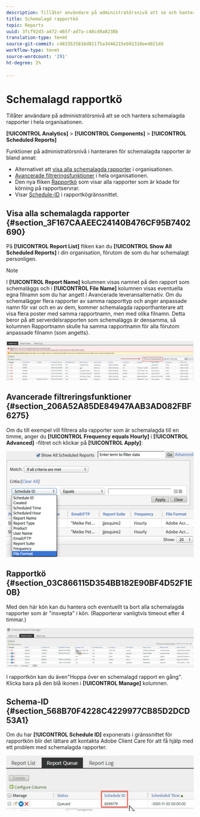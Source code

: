 ```yaml
---
description: Tillåter användare på administratörsnivå att se och hantera schemalagda rapporter i hela organisationen.
title: Schemalagd rapportkö
topic: Reports
uuid: 3fcf92d3-a472-465f-ad7a-c48cd9a8238b
translation-type: tm+mt
source-git-commit: c4833525816d81175a3446215eb92310ee4021dd
workflow-type: tm+mt
source-wordcount: '291'
ht-degree: 2%

---
```



# Schemalagd rapportkö

Tillåter användare på administratörsnivå att se och hantera schemalagda rapporter i hela organisationen.

**[!UICONTROL Analytics]** > **[!UICONTROL Components]** > **[!UICONTROL Scheduled Reports]**

Funktioner på administratörsnivå i hanteraren för schemalagda rapporter är bland annat:

* Alternativet att [visa alla schemalagda rapporter](/help/admin/admin/scheduled-reports-admin.md#section_3F167CAAEEC24140B476CF95B7402690) i organisationen.
* [Avancerade filtreringsfunktioner](/help/admin/admin/scheduled-reports-admin.md#section_206A52A85DE84947AAB3AD082FBF6275) i hela organisationen.
* Den nya fliken [Rapportkö](/help/admin/admin/scheduled-reports-admin.md#section_03C866115D354BB182E90BF4D52F1E0B) som visar alla rapporter som är köade för körning på rapportservrar.
* Visar [Schedule-ID](/help/admin/admin/scheduled-reports-admin.md#section_568B70F4228C4229977CB85D2DCD53A1) i rapportkögränssnittet.

## Visa alla schemalagda rapporter {#section_3F167CAAEEC24140B476CF95B7402690}

På **[!UICONTROL Report List]** fliken kan du **[!UICONTROL Show All Scheduled Reports]** i din organisation, förutom de som du har schemalagt personligen.

>[!NOTE]
>
>I **[!UICONTROL Report Name]** kolumnen visas namnet på den rapport som schemaläggs och i **[!UICONTROL File Name]** kolumnen visas eventuella egna filnamn som du har angett i Avancerade leveransalternativ. Om du schemalägger flera rapporter av samma rapporttyp och anger anpassade namn för var och en av dem, kommer schemalagda rapporthanterare att visa flera poster med samma rapportnamn, men med olika filnamn. Detta beror på att serverdelsrapporten som schemaläggs är densamma, så kolumnen Rapportnamn skulle ha samma rapportnamn för alla förutom anpassade filnamn (som angetts).

![](assets/show_all_scheduled_reports.png)

## Avancerade filtreringsfunktioner {#section_206A52A85DE84947AAB3AD082FBF6275}

Om du till exempel vill filtrera alla rapporter som är schemalagda till en timme, anger du **[!UICONTROL Frequency equals Hourly]** i **[!UICONTROL Advanced]** -filtret och klickar på **[!UICONTROL Apply]**:

![](assets/advanced_filtering_schedl_reports.png)

## Rapportkö {#section_03C866115D354BB182E90BF4D52F1E0B}

Med den här kön kan du hantera och eventuellt ta bort alla schemalagda rapporter som är &quot;insvepta&quot; i kön. (Rapporterar vanligtvis timeout efter 4 timmar.)

![](assets/scheduled_reports_2.png)

I rapportkön kan du även&quot;Hoppa över en schemalagd rapport en gång&quot;. Klicka bara på den blå ikonen i **[!UICONTROL Manage]** kolumnen.

## Schema-ID {#section_568B70F4228C4229977CB85D2DCD53A1}

Om du har **[!UICONTROL Schedule ID]** exponerats i gränssnittet för rapportkön blir det lättare att kontakta Adobe Client Care för att få hjälp med ett problem med schemalagda rapporter.

![](assets/schedule_id.png)
